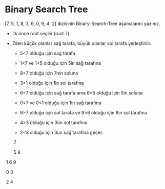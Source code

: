 # Binary Search Tree

[7, 5, 1, 8, 3, 6, 0, 9, 4, 2] dizisinin Binary-Search-Tree aşamalarını yazınız.

* İlk önce root seçilir (root 7)

* 7den küçük olanlar sağ tarafa, büyük olanlar sol tarafa yerleştirilir.

  - 5<7 olduğu için sağ tarafa 

  - 1<7 ve 1<5 olduğu için 5in sağ tarafına 

  - 8>7 olduğu için 7nin soluna 

  - 3>1 olduğu için 1in sol tarafına 

  - 6<7 olduğu için sağ tarafa ama 6>5 olduğu için 5in soluna 

  - 0<7 ve 0<1 olduğu için 1in sağ tarafına 

  - 9>7 olduğu için sol tarafa ve 9>8 olduğu için 8in sol tarafına 

  - 4>3 olduğu için 3ün sol tarafına 

  - 2<3 olduğu için 3ün sağ tarafına geçer.

     

  ​                                                                  7

  ​                                                5                                  8                                                      

​                                          1                        6                                        9 

​                                  0             3

​                                             2        4          